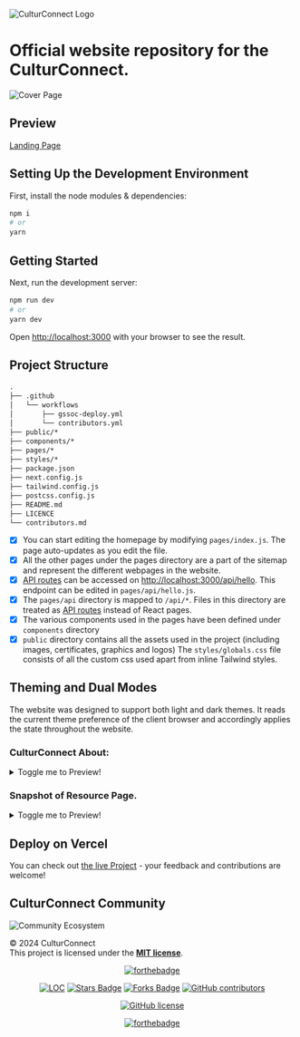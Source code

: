 ![CulturConnect Logo]()

# Official website repository for the CulturConnect.



![Cover Page](https://github.com/Divyanshi2408/CulturConnects/blob/30a7f543920d1ba93c868d75fce79c0573e1e8ab/Glimpse/Cover.png)
  

## Preview

[Landing Page](https://github.com/Divyanshi2408/CulturConnects/blob/30a7f543920d1ba93c868d75fce79c0573e1e8ab/Glimpse/Landing%20Page.png)

## Setting Up the Development Environment
First, install the node modules & dependencies:

```bash
npm i
# or
yarn
```
## Getting Started


Next, run the development server:

```bash
npm run dev
# or
yarn dev
```

Open [http://localhost:3000](http://localhost:3000) with your browser to see the result.  

## Project Structure  

```
.
├── .github
│   └── workflows
│       ├── gssoc-deploy.yml
│       └── contributors.yml
├── public/*
├── components/*
├── pages/*
├── styles/*
├── package.json
├── next.config.js
├── tailwind.config.js
├── postcss.config.js
├── README.md
├── LICENCE
└── contributors.md
```
- [x] You can start editing the homepage by modifying `pages/index.js`. The page auto-updates as you edit the file.
- [x] All the other pages under the pages directory are a part of the sitemap and represent the different webpages in the website.
- [x] [API routes](https://nextjs.org/docs/api-routes/introduction) can be accessed on [http://localhost:3000/api/hello](http://localhost:3000/api/hello). This endpoint can be edited in `pages/api/hello.js`.
- [x] The `pages/api` directory is mapped to `/api/*`. Files in this directory are treated as [API routes](https://nextjs.org/docs/api-routes/introduction) instead of React pages.
- [x] The various components used in the pages have been defined under `components` directory   
- [x] `public` directory contains all the assets used in the project (including images, certificates, graphics and logos)
The `styles/globals.css` file consists of all the custom css used apart from inline Tailwind styles.  

## Theming and Dual Modes

The website was designed to support both light and dark themes. It reads the current theme preference of the client browser and accordingly applies the state throughout the website.

### CulturConnect About:

<details> <summary>Toggle me to Preview!</summary>
<img src="https://github.com/Divyanshi2408/CulturConnects/blob/30a7f543920d1ba93c868d75fce79c0573e1e8ab/Glimpse/About%20us.png"/>  
</details>

### Snapshot of Resource Page. 

<details> <summary>Toggle me to Preview!</summary>
<img src="https://github.com/Divyanshi2408/CulturConnects/blob/30a7f543920d1ba93c868d75fce79c0573e1e8ab/Glimpse/Resource%20Page.png"/>
</details>

## Deploy on Vercel
You can check out [the live Project]() - your feedback and contributions are welcome!

## CulturConnect Community
![Community Ecosystem]()

© 2024 CulturConnect\
This project is licensed under the [**MIT license**]().

<div align="center">
 
[![forthebadge](https://forthebadge.com/images/badges/built-by-developers.svg)](https://forthebadge.com)


</div>

<div align="center">

<a href="https://github.com/Divyanshi2408/CulturConnects"><img src="https://sloc.xyz/github/Divyanshi2408/CulturConnects"    alt="LOC" /></a>
<a href="https://github.com/Divyanshi2408/CulturConnects"><img src="https://img.shields.io/github/stars/Divyanshi2408/CulturConnects" alt="Stars Badge" /></a>
<a href="https://github.com/Divyanshi2408/CulturConnects/network/members"><img src="https://img.shields.io/github/forks/Divyanshi2408/CulturConnects" alt="Forks Badge" /></a>
<a href="https://github.com/Divyanshi2408/CulturConnects/graphs/contributors"><img alt="GitHub contributors" src="https://img.shields.io/github/contributors/Divyanshi2408/CulturConnects?color=2b9348" ></a>

[![GitHub license](https://img.shields.io/github/license/Divyanshi2408/CulturConnects?logo=github)](https://github.com/Divyanshi2408/CulturConnectsblob/master/LICENSE)

[![forthebadge](https://forthebadge.com/images/badges/built-with-love.svg)](https://forthebadge.com)
</div>


